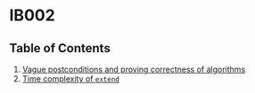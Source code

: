 # IB002

## Table of Contents

1. [Vague postconditions and proving correctness of algorithms](postcondition-ambiguity/README.md)
2. [Time complexity of `extend`](extend/README.md)
